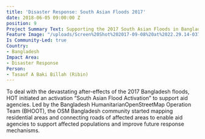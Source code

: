 ```yaml
---
title: 'Disaster Response: South Asian Floods 2017'
date: 2018-06-05 09:00:00 Z
position: 9
Project Summary Text: Supporting the 2017 South Asian Floods in Bangladesh
Feature Image: "/uploads/Screen%20Shot%202017-09-08%20at%2022.29.14-0375e6.png"
Is Community-Led: true
Country:
- Bangladesh
Impact Area:
- Disaster Response
Person:
- Tasauf A Baki Billah (Ribin)
---
```


To deal with the devastating after-effects of the 2017 Bangladesh floods, HOT initiated an activation “South Asian Flood Activation” to support aid agencies. Led by the Bangladesh HumanitarianOpenStreetMap Operation Team (BHOOT), the OSM Bangladesh community started mapping residential areas and connecting roads of affected areas to enable aid agencies to support affected populations and improve future response mechanisms.
